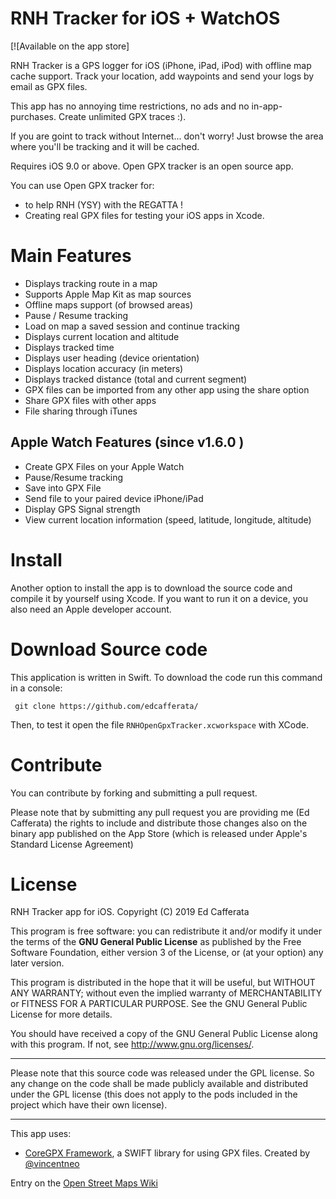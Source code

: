 RNH Tracker for iOS + WatchOS
===============================================

[![Available on the app store]

RNH Tracker is a GPS logger for iOS (iPhone, iPad, iPod) with offline map cache support. Track your location, add waypoints and send your logs by email as GPX files.

This app has no annoying time restrictions, no ads and no in-app-purchases. Create unlimited GPX traces :).

If you are goint to track without Internet... don't worry! Just browse the area where you'll be tracking and it will be cached.

Requires iOS 9.0 or above. Open GPX tracker is an open source app.

You can use Open GPX tracker for:

 - to help RNH (YSY) with the REGATTA !
 - Creating real GPX files for testing your iOS apps in Xcode.

# Main Features

 - Displays tracking route in a map
 - Supports Apple Map Kit as map sources
 - Offline maps support (of browsed areas)
 - Pause / Resume tracking
 - Load on map a saved session and continue tracking
 - Displays current location and altitude
 - Displays tracked time
 - Displays user heading (device orientation) 
 - Displays location accuracy (in meters) 
 - Displays tracked distance (total and current segment)
 - GPX files can be imported from any other app using the share option
 - Share GPX files with other apps
 - File sharing through iTunes

## Apple Watch Features (since v1.6.0 )
- Create GPX Files on your Apple Watch
- Pause/Resume tracking
- Save into GPX File
- Send file to your paired device iPhone/iPad
- Display GPS Signal strength
- View current location information (speed, latitude, longitude, altitude)

# Install

Another option to install the app is to download the source code and compile it by yourself using Xcode. If you want to run it on a device, you also need an Apple developer account.

# Download Source code
This application is written in Swift. To download the code run this command in a console:

```
 git clone https://github.com/edcafferata/
```

Then, to test it open the file `RNHOpenGpxTracker.xcworkspace` with XCode.

# Contribute
You can contribute by forking and submitting a pull request.

Please note that by submitting any pull request you are providing me (Ed Cafferata) the rights to include and distribute those changes also on the binary app published on the App Store (which is released under Apple's Standard License Agreement)

License
====================

RNH Tracker app for iOS.  Copyright (C) 2019  Ed Cafferata

This program is free software: you can redistribute it and/or modify
it under the terms of the **GNU General Public License** as published by
the Free Software Foundation, either version 3 of the License, or
(at your option) any later version.

This program is distributed in the hope that it will be useful,
but WITHOUT ANY WARRANTY; without even the implied warranty of
MERCHANTABILITY or FITNESS FOR A PARTICULAR PURPOSE.  See the
GNU General Public License for more details.

You should have received a copy of the GNU General Public License
along with this program.  If not, see <http://www.gnu.org/licenses/>.

----

Please note that this source code was released under the GPL license.  So any change on the code shall be made publicly available and distributed under the GPL license (this does not apply to the pods included in the project which have their own license).

----

This app uses:
- [CoreGPX Framework](https://github.com/vincentneo/CoreGPX), a SWIFT library for using GPX files. Created by [@vincentneo](http://github.com/vincentneo)


Entry on the [Open Street Maps Wiki](https://wiki.openstreetmap.org/wiki/OpenGpxTracker)
